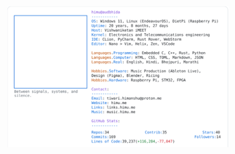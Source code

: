 <a href="https://github.com/HimuCodes">
  <picture>
    <source media="(prefers-color-scheme: dark)" srcset="https://raw.githubusercontent.com/HimuCodes/HimuCodes/main/dark.svg?b=1760412705">
    <img alt="HimuCodes's GitHub Profile README" src="https://raw.githubusercontent.com/HimuCodes/HimuCodes/main/light.svg?b=1760412705">
  </picture>
</a>
